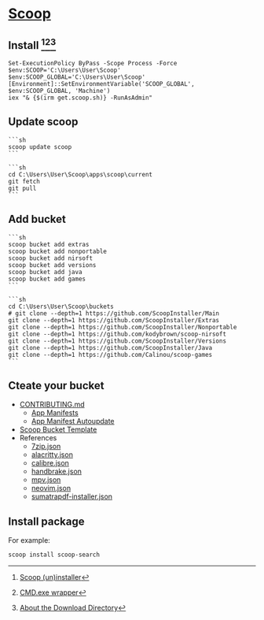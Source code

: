 # [Scoop](https://scoop.sh/)

## Install [^1][^2][^3]

```pwsh
Set-ExecutionPolicy ByPass -Scope Process -Force
$env:SCOOP='C:\Users\User\Scoop'
$env:SCOOP_GLOBAL='C:\Users\User\Scoop'
[Environment]::SetEnvironmentVariable('SCOOP_GLOBAL', $env:SCOOP_GLOBAL, 'Machine')
iex "& {$(irm get.scoop.sh)} -RunAsAdmin"
```

## Update scoop

````{tab} scoop
```sh
scoop update scoop
```
````

````{tab} git [^4]
```sh
cd C:\Users\User\Scoop\apps\scoop\current
git fetch
git pull
```
````

## Add bucket

````{tab} scoop
```sh
scoop bucket add extras
scoop bucket add nonportable
scoop bucket add nirsoft
scoop bucket add versions
scoop bucket add java
scoop bucket add games
```
````

````{tab} git
```sh
cd C:\Users\User\Scoop\buckets
# git clone --depth=1 https://github.com/ScoopInstaller/Main
git clone --depth=1 https://github.com/ScoopInstaller/Extras
git clone --depth=1 https://github.com/ScoopInstaller/Nonportable
git clone --depth=1 https://github.com/kodybrown/scoop-nirsoft
git clone --depth=1 https://github.com/ScoopInstaller/Versions
git clone --depth=1 https://github.com/ScoopInstaller/Java
git clone --depth=1 https://github.com/Calinou/scoop-games
```
````

## Cteate your bucket

- [CONTRIBUTING.md](https://github.com/ScoopInstaller/.github/blob/main/.github/CONTRIBUTING.md)
	- [App Manifests](https://github.com/ScoopInstaller/Scoop/wiki/App-Manifests)
	- [App Manifest Autoupdate](https://github.com/ScoopInstaller/Scoop/wiki/App-Manifest-Autoupdate)
- [Scoop Bucket Template](https://github.com/ScoopInstaller/BucketTemplate)
- References
	- [7zip.json](https://github.com/ScoopInstaller/Main/blob/master/bucket/7zip.json)
	- [alacritty.json](https://github.com/ScoopInstaller/Extras/blob/master/bucket/alacritty.json)
	- [calibre.json](https://github.com/ScoopInstaller/Extras/blob/master/bucket/calibre.json)
	- [handbrake.json](https://github.com/ScoopInstaller/Extras/blob/master/bucket/handbrake.json)
	- [mpv.json](https://github.com/ScoopInstaller/Extras/blob/master/bucket/mpv.json)
	- [neovim.json](https://github.com/ScoopInstaller/Main/blob/master/bucket/neovim.json)
	- [sumatrapdf-installer.json](https://github.com/ScoopInstaller/Versions/blob/master/bucket/sumatrapdf-installer.json)

## Install package

For example:

```sh
scoop install scoop-search
```

[^1]: [Scoop (un)installer](https://github.com/ScoopInstaller/Install#advanced-installation)
[^2]: [CMD.exe wrapper](https://github.com/shilangyu/scoop-search#cmdexe-wrapper)
[^3]: [About the Download Directory](https://github.com/ScoopInstaller/Scoop/issues/3666)
[^4]: [scoop update fails to connect to GitHub](https://github.com/ScoopInstaller/Scoop/issues/3124)